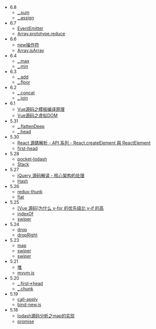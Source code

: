 - 6.8
  - [_.sum](https://www.lodashjs.com/docs/lodash.sum)
  - [_.assign](https://www.lodashjs.com/docs/lodash.assign)
- 6.7
  - [EventEmitter](https://blog.csdn.net/weixin_39878646/article/details/110723482)
  - [Array.prototype.reduce](https://blog.csdn.net/weixin_39878646/article/details/110723482)
- 6.6
  - [new操作符 ](https://blog.csdn.net/weixin_39878646/article/details/110723482)
  - [Array.isArray](https://blog.csdn.net/weixin_39878646/article/details/110723482)
- 6.4
  - [_.max](https://www.lodashjs.com/docs/lodash.max)
  - [_.min](https://www.lodashjs.com/docs/lodash.min)
- 6.3
  - [_.add](https://www.lodashjs.com/docs/lodash.add)
  - [_.floor](https://www.lodashjs.com/docs/lodash.floor)
- 6.2
  - [_.concat](https://www.lodashjs.com/docs/lodash.concat)
  - [_.join](https://www.lodashjs.com/docs/lodash.join)
- 6.1
  - [Vue源码之模板编译原理](https://blog.csdn.net/yuan_me_da/article/details/103690161?ops_request_misc=%257B%2522request%255Fid%2522%253A%2522162255345516780366529387%2522%252C%2522scm%2522%253A%252220140713.130102334..%2522%257D&request_id=162255345516780366529387&biz_id=0&utm_medium=distribute.pc_search_result.none-task-blog-2~all~baidu_landing_v2~default-1-103690161.first_rank_v2_pc_rank_v29&utm_term=vue%E6%BA%90%E7%A0%81%E7%BC%96%E8%AF%91%E5%8E%9F%E7%90%86&spm=1018.2226.3001.4187)
  - [Vue源码之虚拟DOM](https://blog.csdn.net/weixin_43405946/article/details/117359621?utm_medium=distribute.pc_category.none-task-blog-hot-8.nonecase&depth_1-utm_source=distribute.pc_category.none-task-blog-hot-8.nonecase)
- 5.31
  - [_.flattenDeep](https://www.lodashjs.com/docs/lodash.flattenDeep)
  - [_.head](https://www.lodashjs.com/docs/lodash.head)
- 5.30
  - [React 源碼解析 - API 系列 - React.createElement 與 ReactElement](https://blog.csdn.net/weixin_46803507/article/details/117261068?utm_medium=distribute.pc_category.none-task-blog-hot-1.nonecase&depth_1-utm_source=distribute.pc_category.none-task-blog-hot-1.nonecase)
  - [first-head](https://www.lodashjs.com/docs/lodash.head)
- 5.28
  - [pocket-lodash](https://github.com/yeyuqiudeng/pocket-lodash/blob/master/internal/arrayIncludes.md)
  - [Stack](https://github.com/yeyuqiudeng/pocket-lodash/blob/master/internal/Stack.md)
- 5.27
  - [jQuery 源码解读 - 核心架构的处理](https://blog.csdn.net/wendyGao_Yin/article/details/117111684?utm_medium=distribute.pc_category.none-task-blog-hot-8.nonecase&depth_1-utm_source=distribute.pc_category.none-task-blog-hot-8.nonecase)
  - [Hash](https://github.com/yeyuqiudeng/pocket-lodash/blob/master/internal/Hash.md)
- 5.26
  - [redux-thunk](https://www.npmjs.com/package/redux-thunk)
  - [flat](https://github.com/jasonandjay/js-code/blob/master/original/flat.js)
- 5.25
  - [[Vue 源码]为什么 v-for 的优先级比 v-if 的高](https://juejin.cn/post/6941995130144587789)
  - [indexOf](https://www.lodashjs.com/docs/lodash.indexOf)
  - [swiper](https://github.com/nolimits4web/swiper/blob/master/src/react/swiper.js)
- 5.24
  - [drop](https://www.lodashjs.com/docs/lodash.drop)
  - [dropRight](https://www.lodashjs.com/docs/lodash.dropRight)
- 5.23
  - [map](https://github.com/yeyuqiudeng/pocket-lodash/blob/master/map.md)
  - [swiper](https://github.com/nolimits4web/swiper/blob/master/src/react/swiper.js)
  - [swiper](https://github.com/nolimits4web/swiper/blob/master/src/react/swiper.js)
- 5.21
  - [堆](https://github.com/jasonandjay/js-code/blob/master/algorithm/heap.js)
  - [mvvm.js](https://github.com/jasonandjay/js-code/blob/master/mvvm/mvvm.js)
- 5.20
  - [\_.first->head](https://www.lodashjs.com/docs/lodash.head)
  - [\_.chunk](https://www.lodashjs.com/docs/lodash.chunk)
- 5.19
  - [call-apply](https://github.com/jasonandjay/js-code/blob/master/original/call-apply.js)
  - [bind-new.js](https://github.com/jasonandjay/js-code/blob/master/original/bind-new.js)
- 5.18
   - [lodash源码分析之map的实现](https://github.com/yeyuqiudeng/pocket-lodash/blob/master/map.md)
   - [promise](https://github.com/jasonandjay/js-code/blob/master/original/my-promise.js)
